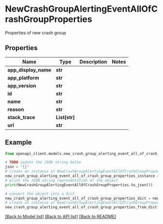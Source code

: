 # NewCrashGroupAlertingEventAllOfCrashGroupProperties

Properties of new crash group

## Properties

Name | Type | Description | Notes
------------ | ------------- | ------------- | -------------
**app_display_name** | **str** |  | 
**app_platform** | **str** |  | 
**app_version** | **str** |  | 
**id** | **str** |  | 
**name** | **str** |  | 
**reason** | **str** |  | 
**stack_trace** | **List[str]** |  | 
**url** | **str** |  | 

## Example

```python
from openapi_client.models.new_crash_group_alerting_event_all_of_crash_group_properties import NewCrashGroupAlertingEventAllOfCrashGroupProperties

# TODO update the JSON string below
json = "{}"
# create an instance of NewCrashGroupAlertingEventAllOfCrashGroupProperties from a JSON string
new_crash_group_alerting_event_all_of_crash_group_properties_instance = NewCrashGroupAlertingEventAllOfCrashGroupProperties.from_json(json)
# print the JSON string representation of the object
print(NewCrashGroupAlertingEventAllOfCrashGroupProperties.to_json())

# convert the object into a dict
new_crash_group_alerting_event_all_of_crash_group_properties_dict = new_crash_group_alerting_event_all_of_crash_group_properties_instance.to_dict()
# create an instance of NewCrashGroupAlertingEventAllOfCrashGroupProperties from a dict
new_crash_group_alerting_event_all_of_crash_group_properties_from_dict = NewCrashGroupAlertingEventAllOfCrashGroupProperties.from_dict(new_crash_group_alerting_event_all_of_crash_group_properties_dict)
```
[[Back to Model list]](../README.md#documentation-for-models) [[Back to API list]](../README.md#documentation-for-api-endpoints) [[Back to README]](../README.md)



